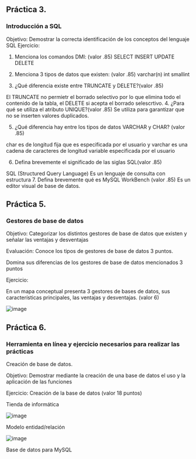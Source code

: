 ## Práctica 3.
### Introducción a SQL
Objetivo: Demostrar la correcta identificación de los conceptos del lenguaje SQL
Ejercicio:

1. Menciona los comandos DMl: (valor .85)
SELECT
INSERT
UPDATE
DELETE



2. Menciona 3 tipos de datos que existen: (valor .85)
varchar(n)
int
smallint


3. ¿Qué diferencia existe entre TRUNCATE y DELETE?(valor .85)

El TRUNCATE  no permietr el borrado selectivo por lo que elimina todo el contenido de la tabla, el DELETE si acepta el borrado selescrtivo.
4. ¿Para qué se utiliza el atributo UNIQUE?(valor .85)
Se utiliza para garantizar que no se inserten valores duplicados.

5. ¿Qué diferencia hay entre los tipos de datos VARCHAR y CHAR? (valor .85)

char es de longitud fija que es especificada por el usuario y varchar es una cadena de caracteres de longitud variable especificada por el usuario

6. Defina brevemente el significado de las siglas SQL(valor .85)

SQL (Structured Query Language) 
Es un lenguaje de consulta con estructura
7. Defina brevemente qué es MySQL WorkBench (valor .85)
Es un editor visual de base de datos.
## Práctica 5.
### Gestores de base de datos

Objetivo: Categorizar los distintos gestores de base de datos que existen y señalar las
ventajas y desventajas

Evaluación: Conoce los tipos de gestores de base de datos 3 puntos.

Domina sus diferencias de los gestores de base de datos mencionados 3 puntos

Ejercicio:

En un mapa conceptual presenta 3 gestores de bases de datos, sus características
principales, las ventajas y desventajas. (valor 6)

![image](https://user-images.githubusercontent.com/91554777/170415427-e2b7321b-a97f-43b0-ac24-6e506c307e6b.png)

## Práctica 6.
### Herramienta en línea y ejercicio necesarios para realizar las prácticas

Creación de base de datos.

Objetivo: Demostrar mediante la creación de una base de datos el uso y la aplicación de
las funciones

Ejercicio: Creación de la base de datos (valor 18 puntos)

Tienda de informática

![image](https://user-images.githubusercontent.com/91554777/170415101-717bca19-3644-46a9-8a57-8d5940c5d283.png)




Modelo entidad/relación

![image](https://user-images.githubusercontent.com/101912013/173202498-1b89a2cb-aa71-4bf3-aec9-aa8db1474e58.png)



Base de datos para MySQL
